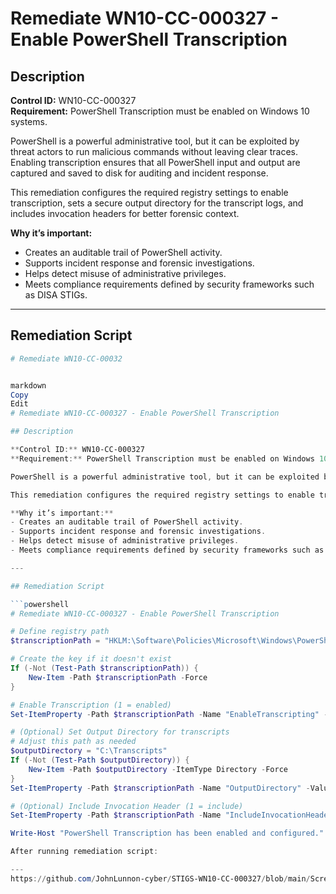 # Remediate WN10-CC-000327 - Enable PowerShell Transcription

## Description

**Control ID:** WN10-CC-000327  
**Requirement:** PowerShell Transcription must be enabled on Windows 10 systems.

PowerShell is a powerful administrative tool, but it can be exploited by threat actors to run malicious commands without leaving clear traces. Enabling transcription ensures that all PowerShell input and output are captured and saved to disk for auditing and incident response.

This remediation configures the required registry settings to enable transcription, sets a secure output directory for the transcript logs, and includes invocation headers for better forensic context.

**Why it’s important:**
- Creates an auditable trail of PowerShell activity.
- Supports incident response and forensic investigations.
- Helps detect misuse of administrative privileges.
- Meets compliance requirements defined by security frameworks such as DISA STIGs.

---

## Remediation Script

```powershell
# Remediate WN10-CC-00032


markdown
Copy
Edit
# Remediate WN10-CC-000327 - Enable PowerShell Transcription

## Description

**Control ID:** WN10-CC-000327  
**Requirement:** PowerShell Transcription must be enabled on Windows 10 systems.

PowerShell is a powerful administrative tool, but it can be exploited by threat actors to run malicious commands without leaving clear traces. Enabling transcription ensures that all PowerShell input and output are captured and saved to disk for auditing and incident response.

This remediation configures the required registry settings to enable transcription, sets a secure output directory for the transcript logs, and includes invocation headers for better forensic context.

**Why it’s important:**
- Creates an auditable trail of PowerShell activity.
- Supports incident response and forensic investigations.
- Helps detect misuse of administrative privileges.
- Meets compliance requirements defined by security frameworks such as DISA STIGs.

---

## Remediation Script

```powershell
# Remediate WN10-CC-000327 - Enable PowerShell Transcription

# Define registry path
$transcriptionPath = "HKLM:\Software\Policies\Microsoft\Windows\PowerShell\Transcription"

# Create the key if it doesn't exist
If (-Not (Test-Path $transcriptionPath)) {
    New-Item -Path $transcriptionPath -Force
}

# Enable Transcription (1 = enabled)
Set-ItemProperty -Path $transcriptionPath -Name "EnableTranscripting" -Value 1 -Type DWord

# (Optional) Set Output Directory for transcripts
# Adjust this path as needed
$outputDirectory = "C:\Transcripts"
If (-Not (Test-Path $outputDirectory)) {
    New-Item -Path $outputDirectory -ItemType Directory -Force
}
Set-ItemProperty -Path $transcriptionPath -Name "OutputDirectory" -Value $outputDirectory -Type String

# (Optional) Include Invocation Header (1 = include)
Set-ItemProperty -Path $transcriptionPath -Name "IncludeInvocationHeader" -Value 1 -Type DWord

Write-Host "PowerShell Transcription has been enabled and configured."

After running remediation script:

---
https://github.com/JohnLunnon-cyber/STIGS-WN10-CC-000327/blob/main/Screenshot%202025-07-05%20at%2016.48.38.png





